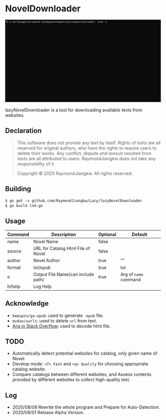 # NovelDownloader
![Demo](./demo.gif)

lazyNovelDownloader is a tool for downloading available texts from websites.

## Declaration
>This software does not provide any text by itself. Rights of texts are all reserved for original authors, who have the rights to require users to delete their works.
>Any conflict, dispute and lawsuit resulted from texts are all attributed to users. RaymondJiangkw does not take any responsibility of it.
> 
>Copyright © 2020 RaymondJiangkw. All rights reserved.

## Building
```shell
$ go get -v github.com/RaymondJiangkw/Lazy/lazyNovelDownloader
$ go build lnd.go
```

## Usage
| Command | Description                        | Optional | Default               |
| ------- | ---------------------------------- | -------- | --------------------- |
| name    | Novel Name                         | false    |                       |
| source  | URL for Catalog Html File of Novel | false    |                       |
| author  | Novel Author                       | true     | ""                    |
| format  | txt/epub                           | true     | txt                   |
| o       | Output File Name(can include path) | true     | Arg of `name` command |
| h/help  | Log Help                           |          |                       |

## Acknowledge
* `bmaupin/go-epub`: used to generate `.epub` file.
* `mvdan/xurls`: used to delete `url` from text.
* [Ans in Stack Overflow](https://stackoverflow.com/questions/53666867/after-called-peek-method-the-origin-data-has-changed): used to decode html file.

## TODO
* Automatically detect potential websites for catalog, only given name of Novel.
* Develop mode: `<f> Fast` and `<q> Quality` for choosing appropriate catalog website.
* Compare catalogs between different websites, and Assess contents provided by different websites to collect high-quality text.

## Log
* 2020/08/08 Rewrite the whole program and Prepare for Auto-Detection.
* 2020/08/01 Release Alpha Version.